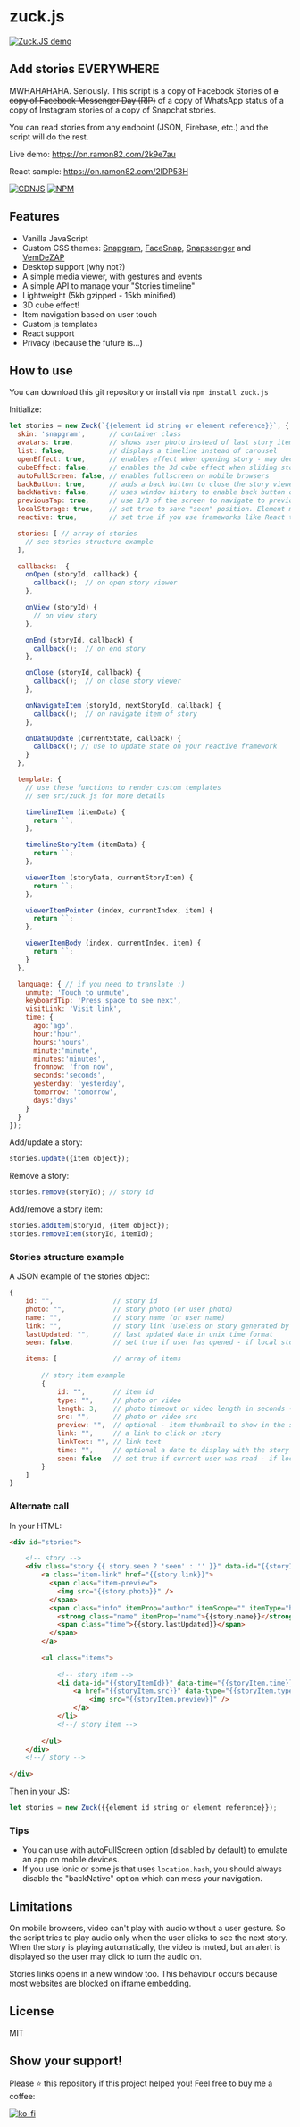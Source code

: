 # zuck.js

[![Zuck.JS demo](https://raw.githubusercontent.com/ramon82/assets/master/zuck.js/preview.gif)](https://on.ramon82.com/2k9e7au)

## Add stories EVERYWHERE
MWHAHAHAHA. Seriously. This script is a copy of Facebook Stories of ~~a copy of Facebook Messenger Day (RIP)~~ of a copy of WhatsApp status of a copy of Instagram stories of a copy of Snapchat stories. 

You can read stories from any endpoint (JSON, Firebase, etc.) and the script will do the rest.

Live demo: https://on.ramon82.com/2k9e7au

React sample: https://on.ramon82.com/2lDP53H

[![CDNJS](https://img.shields.io/cdnjs/v/zuck.js.svg?colorA=333333&colorB=D32F2F&style=flat-square&maxAge=3600)](https://cdnjs.com/libraries/zuck.js) [![NPM](https://img.shields.io/npm/v/zuck.js.svg?colorA=333333&colorB=D32F2F&style=flat-square&maxAge=3600)](https://www.npmjs.com/package/zuck.js)


## Features
* Vanilla JavaScript
* Custom CSS themes: [Snapgram](https://rawgit.com/ramon82/zuck.js/master/index.html?skin=Snapgram), [FaceSnap](https://rawgit.com/ramon82/zuck.js/master/index.html?skin=FaceSnap), [Snapssenger](https://rawgit.com/ramon82/zuck.js/master/index.html?skin=Snapssenger) and [VemDeZAP](https://rawgit.com/ramon82/zuck.js/master/index.html?skin=VemDeZAP)
* Desktop support (why not?)
* A simple media viewer, with gestures and events
* A simple API to manage your "Stories timeline"
* Lightweight (5kb gzipped - 15kb minified)
* 3D cube effect!
* Item navigation based on user touch
* Custom js templates
* React support
* Privacy (because the future is...)


## How to use
You can download this git repository or install via ```npm install zuck.js```

Initialize:

```js
let stories = new Zuck(`{{element id string or element reference}}`, {
  skin: 'snapgram',      // container class
  avatars: true,         // shows user photo instead of last story item preview
  list: false,           // displays a timeline instead of carousel
  openEffect: true,      // enables effect when opening story - may decrease performance
  cubeEffect: false,     // enables the 3d cube effect when sliding story - may decrease performance
  autoFullScreen: false, // enables fullscreen on mobile browsers
  backButton: true,      // adds a back button to close the story viewer
  backNative: false,     // uses window history to enable back button on browsers/android
  previousTap: true,     // use 1/3 of the screen to navigate to previous item when tap the story
  localStorage: true,    // set true to save "seen" position. Element must have a id to save properly.
  reactive: true,        // set true if you use frameworks like React to control the timeline (see react.sample.html)

  stories: [ // array of stories
    // see stories structure example
  ],

  callbacks:  {
    onOpen (storyId, callback) {
      callback();  // on open story viewer
    },

    onView (storyId) {
      // on view story
    },

    onEnd (storyId, callback) {
      callback();  // on end story
    },

    onClose (storyId, callback) {
      callback();  // on close story viewer
    },

    onNavigateItem (storyId, nextStoryId, callback) {
      callback();  // on navigate item of story
    },

    onDataUpdate (currentState, callback) {
      callback(); // use to update state on your reactive framework
    }
  },

  template: {
    // use these functions to render custom templates
    // see src/zuck.js for more details

    timelineItem (itemData) {
      return ``;
    },

    timelineStoryItem (itemData) {
      return ``;
    },

    viewerItem (storyData, currentStoryItem) {
      return ``;
    },

    viewerItemPointer (index, currentIndex, item) {
      return ``;
    },

    viewerItemBody (index, currentIndex, item) {
      return ``;
    }
  },

  language: { // if you need to translate :)
    unmute: 'Touch to unmute',
    keyboardTip: 'Press space to see next',
    visitLink: 'Visit link',
    time: {
      ago:'ago', 
      hour:'hour', 
      hours:'hours', 
      minute:'minute', 
      minutes:'minutes', 
      fromnow: 'from now', 
      seconds:'seconds', 
      yesterday: 'yesterday', 
      tomorrow: 'tomorrow', 
      days:'days'
    }
  }
});
```

Add/update a story:

```js   
stories.update({item object});
 ```

Remove a story:

```js
stories.remove(storyId); // story id
```

Add/remove a story item:

```js
stories.addItem(storyId, {item object});
stories.removeItem(storyId, itemId);
```


### Stories structure example
A JSON example of the stories object:

```js
{
    id: "",               // story id
    photo: "",            // story photo (or user photo)
    name: "",             // story name (or user name)
    link: "",             // story link (useless on story generated by script)
    lastUpdated: "",      // last updated date in unix time format
    seen: false,          // set true if user has opened - if local storage is used, you don't need to care about this 

    items: [              // array of items
        
        // story item example
        {
            id: "",       // item id
            type: "",     // photo or video
            length: 3,    // photo timeout or video length in seconds - uses 3 seconds timeout for images if not set
            src: "",      // photo or video src
            preview: "",  // optional - item thumbnail to show in the story carousel instead of the story defined image
            link: "",     // a link to click on story
            linkText: "", // link text
            time: "",     // optional a date to display with the story item. unix timestamp are converted to "time ago" format
            seen: false   // set true if current user was read - if local storage is used, you don't need to care about this
        }
    ]
}
```


### Alternate call
In your HTML:

```HTML
<div id="stories">

    <!-- story -->
    <div class="story {{ story.seen ? 'seen' : '' }}" data-id="{{storyId}}" data-last-updated="{{story.lastUpdated}}" data-photo="{{story.photo}}">
        <a class="item-link" href="{{story.link}}">
          <span class="item-preview">
            <img src="{{story.photo}}" />
          </span>
          <span class="info" itemProp="author" itemScope="" itemType="http://schema.org/Person">
            <strong class="name" itemProp="name">{{story.name}}</strong>
            <span class="time">{{story.lastUpdated}}</span>
          </span>
        </a>
        
        <ul class="items">
        
            <!-- story item -->
            <li data-id="{{storyItemId}}" data-time="{{storyItem.time}}" class="{{storyItem.seen}}">
                <a href="{{storyItem.src}}" data-type="{{storyItem.type}}" data-length="{{storyItem.length}}" data-link="{{storyItem.link}}" data-linkText="{{storyItem.linkText}}">
                    <img src="{{storyItem.preview}}" />
                </a>
            </li>
            <!--/ story item -->
            
        </ul>
    </div>
    <!--/ story -->
    
</div>
```
    
Then in your JS:

```js
let stories = new Zuck({{element id string or element reference}}); 
```


### Tips
- You can use with autoFullScreen option (disabled by default) to emulate an app on mobile devices.
- If you use Ionic or some js that uses ```location.hash```, you should always disable the "backNative" option which can mess your navigation.


## Limitations
On mobile browsers, video can't play with audio without a user gesture. So the script tries to play audio only when the user clicks to see the next story. 
When the story is playing automatically, the video is muted, but an alert is displayed so the user may click to turn the audio on.

Stories links opens in a new window too. This behaviour occurs because most websites are blocked on iframe embedding. 


## License
MIT


## Show your support!
Please ⭐️ this repository if this project helped you! Feel free to buy me a coffee:

[![ko-fi](https://www.ko-fi.com/img/githubbutton_sm.svg)](https://ko-fi.com/F1F710G8L)